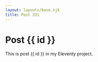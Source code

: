 ```yaml
---
layout: layouts/base.njk
title: Post 331
---
```


# Post {{ id }}

This is post {{ id }} in my Eleventy project.

